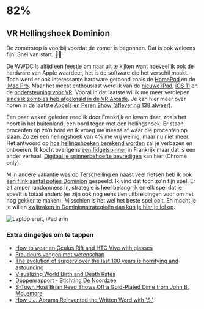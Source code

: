 # 82%

## VR Hellingshoek Dominion

De zomerstop is voorbij voordat de zomer is begonnen. Dat is ook weleens fijn! Snel van start. 👨‍💻

[De WWDC](https://developer.apple.com/wwdc/) is altijd een feestje om naar uit te kijken want hoeveel ik ook de hardware van Apple waardeer, het is de software die het verschil maakt. Toch werd er ook interessante hardware getoond zoals de [HomePod](https://www.theverge.com/circuitbreaker/2017/6/8/15759264/apple-homepod-siri-speaker-potential-developer-support) en de [iMac Pro](http://www.techradar.com/news/imac-pro-first-look-the-most-powerful-mac-computer-ever-made). Maar het meest enthousiast werd ik van de [nieuwe iPad](https://www.apple.com/ipad-pro/), [iOS 11](https://www.apple.com/ios/ios-11-preview/) en de [ondersteuning voor VR](https://www.engadget.com/2017/06/05/apple-macos-vr-external-gpu-imac/). Vooral in dat laatste wil ik me meer verdiepen [sinds ik zombies heb afgeknald in de VR Arcade](https://tweakers.net/video/14777/de-volgende-stap-in-virtual-reality-vrij-rondlopen-in-de-vr-arcade.html). Je kan hier meer over horen in de laatste [Appels en Peren Show (aflevering 138 alweer)](http://appelsenperenshow.nl/aflevering/2017/6/7/138-butterysmooth-luierbird-navelpluis-peer-to-peer-podcast).

Een paar weken geleden reed ik door Frankrijk en kwam daar, zoals het hoort in het buitenland, een bord tegen met een hellingshoek. Er staan procenten op zo'n bord en ik vroeg me ineens af waar die procenten op slaan. Zo zei een hellingshoek van 4% me vrij weinig, maar nu niet meer. Het antwoord op [hoe hellingshoeken berekend worden](https://nl.wikipedia.org/wiki/Hellingsgraad) zal je verbazen en ontroeren. Ik kocht overigens [een fidgetspinner](https://geeksdistrict.com/inside-the-fidget-spinner-gold-rush/) in Frankrijk maar dat is een ander verhaal. [Digitaal je spinnerbehoefte bevredigen](https://www.fidgetspin.xyz/) kan hier (Chrome only).

Mijn andere vakantie was op Terschelling en naast veel fietsen heb ik ook [een flink aantal potjes Dominion](http://www.999games.nl/dominion.html) gespeeld. Ik vind dat toch zo'n fijn spel. Er zit amper randomness in, strategie is heel belangrijk en elk spel dat je speelt is totaal anders (er zijn ook nog eens tien uitbreidingen voor om het nog gekker te maken). Misschien is het wel het beste spel ooit. En mocht je je willen [kwijtraken in Dominionstrategieën dan kun je hier je lol op](http://wiki.dominionstrategy.com/index.php/Main_Page).

![Laptop eruit, iPad erin](https://media1.giphy.com/media/xTiTnJ3BooiDs8dL7W/giphy.gif)

### Extra dingetjes om te tappen

- [How to wear an Oculus Rift and HTC Vive with glasses](https://www.cnet.com/how-to/how-to-wear-an-oculus-rift-and-htc-vive-with-glasses/)
- [Fraudeurs vangen met wetenschap](http://www.scienceguide.nl/201706/fraudeurs-vangen-met-wetenschap.aspx)
- [The evolution of surgery over the last 100 years is horrifying and astounding](http://po.st/1275T9)
- [Visualizing World Birth and Death Rates](http://worldbirthsanddeaths.com/)
- [Doppenrapport - Stichting De Noordzee](https://www.noordzee.nl/doppenrapport)
- [S-Town Host Brian Reed Shows Off a Gold-Plated Dime from John B. McLemore](https://m.youtube.com/watch?v=Fw_mNmFwxhA)
- [How J.J. Abrams Reinvented the Written Word with 'S.'](https://www.ceros.com/blog/meta-narrative/)
